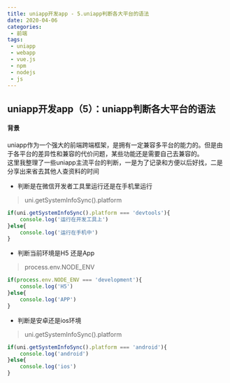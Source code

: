 ```yaml
--- 
title: uniapp开发app - 5.uniapp判断各大平台的语法
date: 2020-04-06
categories: 
 - 前端
tags: 
 - uniapp
 - webapp
 - vue.js
 - npm
 - nodejs
 - js
---
```


## uniapp开发app（5）：uniapp判断各大平台的语法

#### 背景
uniapp作为一个强大的前端跨端框架，是拥有一定兼容多平台的能力的。但是由于各平台的差异性和兼容的代价问题，某些功能还是需要自己去兼容的。<br />
这里我整理了一些uniapp主流平台的判断，一是为了记录和方便以后好找，二是分享出来省去其他人查资料的时间

* 判断是在微信开发者工具里运行还是在手机里运行
> uni.getSystemInfoSync().platform 
```javascript
if(uni.getSystemInfoSync().platform === 'devtools'){
    console.log('运行在开发工具上')
}else{　　　　　　　　　　　　　　　　　　　　　　　　　　
    console.log('运行在手机中')　
}　
```

* 判断当前环境是H5 还是App
> process.env.NODE_ENV 
```javascript
if(process.env.NODE_ENV === 'development'){
    console.log('H5')
}else{　　　　　　　　　　　　　　　　　　　　　　　　　　
    console.log('APP')　
}　
```

* 判断是安卓还是ios环境
> uni.getSystemInfoSync().platform  
```javascript
if(uni.getSystemInfoSync().platform === 'android'){
    console.log('android')
}else{　　　　　　　　　　　　　　　　　　　　　　　　　　
    console.log('ios')　
}　
```

